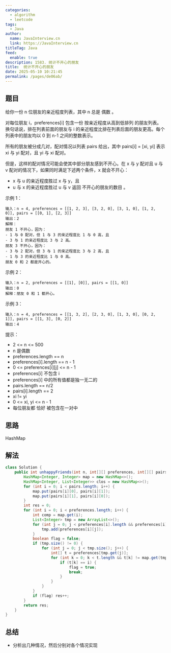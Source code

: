 ```yaml
---
categories: 
  - algorithm
  - leetcode
tags: 
  - Java
author: 
  name: JavaInterview.cn
  link: https://JavaInterview.cn
titleTag: Java
feed: 
  enable: true
description: 1583. 统计不开心的朋友
title:  统计不开心的朋友
date: 2025-05-10 10:21:45
permalink: /pages/de06ab/
---
```


## 题目

给你一份 n 位朋友的亲近程度列表，其中 n 总是 偶数 。

对每位朋友 i，preferences[i] 包含一份 按亲近程度从高到低排列 的朋友列表。换句话说，排在列表前面的朋友与 i 的亲近程度比排在列表后面的朋友更高。每个列表中的朋友均以 0 到 n-1 之间的整数表示。

所有的朋友被分成几对，配对情况以列表 pairs 给出，其中 pairs[i] = [xi, yi] 表示 xi 与 yi 配对，且 yi 与 xi 配对。

但是，这样的配对情况可能会使其中部分朋友感到不开心。在 x 与 y 配对且 u 与 v 配对的情况下，如果同时满足下述两个条件，x 就会不开心：

* x 与 u 的亲近程度胜过 x 与 y，且
* u 与 x 的亲近程度胜过 u 与 v
返回 不开心的朋友的数目 。



示例 1：

    输入：n = 4, preferences = [[1, 2, 3], [3, 2, 0], [3, 1, 0], [1, 2, 0]], pairs = [[0, 1], [2, 3]]
    输出：2
    解释：
    朋友 1 不开心，因为：
    - 1 与 0 配对，但 1 与 3 的亲近程度比 1 与 0 高，且
    - 3 与 1 的亲近程度比 3 与 2 高。
    朋友 3 不开心，因为：
    - 3 与 2 配对，但 3 与 1 的亲近程度比 3 与 2 高，且
    - 1 与 3 的亲近程度比 1 与 0 高。
    朋友 0 和 2 都是开心的。

示例 2：

    输入：n = 2, preferences = [[1], [0]], pairs = [[1, 0]]
    输出：0
    解释：朋友 0 和 1 都开心。
示例 3：

    输入：n = 4, preferences = [[1, 3, 2], [2, 3, 0], [1, 3, 0], [0, 2, 1]], pairs = [[1, 3], [0, 2]]
    输出：4


提示：

* 2 <= n <= 500
* n 是偶数
* preferences.length == n
* preferences[i].length == n - 1
* 0 <= preferences[i][j] <= n - 1
* preferences[i] 不包含 i
* preferences[i] 中的所有值都是独一无二的
* pairs.length == n/2
* pairs[i].length == 2
* xi != yi
* 0 <= xi, yi <= n - 1
* 每位朋友都 恰好 被包含在一对中


## 思路

HashMap

## 解法
```java
class Solution {
    public int unhappyFriends(int n, int[][] preferences, int[][] pairs) {
        HashMap<Integer, Integer> map = new HashMap<>();
        HashMap<Integer, List<Integer>> clos = new HashMap<>();
        for (int i = 0; i < pairs.length; i++) {
            map.put(pairs[i][0], pairs[i][1]);
            map.put(pairs[i][1], pairs[i][0]);
        }
        int res = 0;
        for (int i = 0; i < preferences.length; i++) {
            int comp = map.get(i);
            List<Integer> tmp = new ArrayList<>();
            for (int j = 0; j < preferences[i].length && preferences[i][j] != comp; j++) {
                tmp.add(preferences[i][j]);
            }
            boolean flag = false;
            if (tmp.size() != 0) {
                for (int j = 0; j < tmp.size(); j++) {
                    int[] t = preferences[tmp.get(j)];
                    for (int k = 0; k < t.length && t[k] != map.get(tmp.get(j)); k++) {
                        if (t[k] == i) {
                            flag = true;
                            break;
                        }
                    }
                }
            }
            if (flag) res++;
        }
        return res;
    }
}

```

## 总结

- 分析出几种情况，然后分别对各个情况实现 
